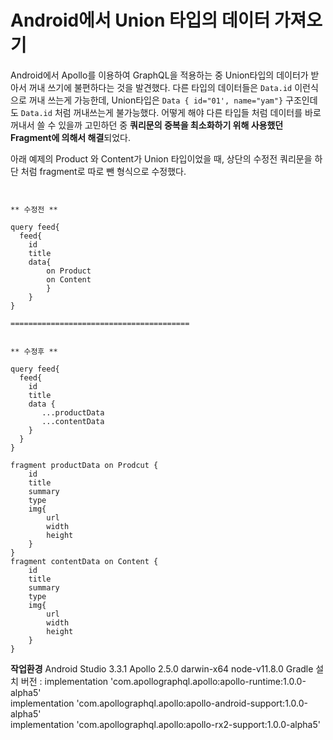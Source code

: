 Android에서 Union 타입의 데이터 가져오기
=
 

Android에서 Apollo를 이용하여 GraphQL을 적용하는 중 Union타입의 데이터가 받아서 꺼내 쓰기에 불편하다는 것을 발견했다.
다른 타입의 데이터들은 `Data.id` 이런식으로 꺼내 쓰는게 가능한데, Union타입은 `Data { id="01', name="yam"}` 구조인데도 `Data.id` 처럼 꺼내쓰는게 불가능했다.
어떻게 해야 다른 타입들 처럼 데이터를 바로 꺼내서 쓸 수 있을까 고민하던 중 **쿼리문의 중복을 최소화하기 위해 사용했던 Fragment에 의해서 해결**되었다.

아래 예제의 Product 와 Content가 Union 타입이었을 때, 상단의 수정전 쿼리문을 하단 처럼 fragment로 따로 뺀 형식으로 수정했다.


~~~


** 수정전 **

query feed{
  feed{
	id
	title
	data{
		on Product
		on Content
		}
	}
}

========================================		 


** 수정후 **

query feed{
  feed{
    id
    title
    data {
       ...productData
       ...contentData
    }
  }
}

fragment productData on Prodcut {
	id
	title
	summary
	type
	img{
		url
		width
		height
	}
}
fragment contentData on Content {
	id
	title
	summary
	type
	img{
		url
		width
		height
	}
}
~~~



**작업환경**
Android Studio 3.3.1
Apollo 2.5.0 darwin-x64 node-v11.8.0
Gradle 설치 버전 : implementation 'com.apollographql.apollo:apollo-runtime:1.0.0-alpha5'  
implementation 'com.apollographql.apollo:apollo-android-support:1.0.0-alpha5'  
implementation 'com.apollographql.apollo:apollo-rx2-support:1.0.0-alpha5'

<!--stackedit_data:
eyJoaXN0b3J5IjpbMTgxNTc1MDEyMl19
-->